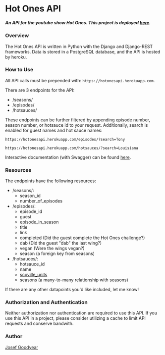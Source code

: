 # Hot Ones API
##### An API for the youtube show Hot Ones. This project is deployed [here](https://hotonesapi.herokuapp.com/). 
### Overview
The Hot Ones API is written in Python with the Django and Django-REST frameworks. Data is stored in a PostgreSQL database, and the API is hosted by heroku. 
### How to Use
All API calls must be prepended with: ```https://hotonesapi.herokuapp.com```.

There are 3 endpoints for the API:
  * /seasons/
  * /episodes/
  * /hotsauces/
  
These endpoints can be further filtered by appending episode number, season number, or hotsauce id to your request. Additionally, search is enabled for guest names and hot sauce names:

```https://hotonesapi.herokuapp.com/episodes/?search=Tony```

```https://hotonesapi.herokuapp.com/hotsauces/?search=Louisiana```

Interactive documentation (with Swagger) can be found [here](https://hotonesapi.herokuapp.com/documentation).
### Resources
The endpoints have the following resources:
* /seasons/:
  * season_id
  * number_of_episodes
* /episodes/:
  * episode_id 
  * guest
  * episode_in_season
  * title
  * link
  * completed (Did the guest complete the Hot Ones challenge?)
  * dab (Did the guest "dab" the last wing?)
  * vegan (Were the wings vegan?)
  * season (a foreign key from seasons)
* /hotsauces/:
  * hotsauce_id
  * name
  * [scoville_units](https://en.wikipedia.org/wiki/Scoville_scale)
  * seasons (a many-to-many relationship with seasons)
  
If there are any other datapoints you'd like included, let me know!


### Authorization and Authentication
Neither authorization nor authentication are required to use this API. If you use this API in a project, please consider utilizing a cache to limit API requests and conserve bandwith.

### Author
[Josef Goodyear](https://github.com/JosefGoodyear/)
